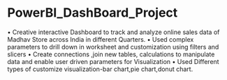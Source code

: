 # PowerBI_DashBoard_Project
• Creative interactive Dashboard to track and analyze online sales data of Madhav Store across India in different Quarters.
• Used complex parameters to drill down in worksheet and
  customization using filters and slicers
• Create connections ,join new tables, calculations to manipulate data
  and enable user driven parameters for Visualization
• Used Different types of customize visualization-bar chart,pie
  chart,donut chart.


